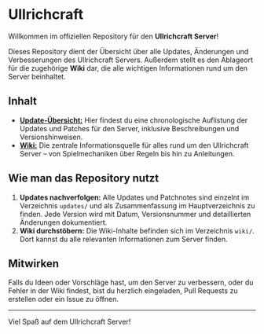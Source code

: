 # Ullrichcraft

Willkommen im offiziellen Repository für den **Ullrichcraft Server**!

Dieses Repository dient der Übersicht über alle Updates, Änderungen und Verbesserungen des Ullrichcraft Servers. Außerdem stellt es den Ablageort für die zugehörige **Wiki** dar, die alle wichtigen Informationen rund um den Server beinhaltet.

## Inhalt

- **[Update-Übersicht:](CHANGELOG.md)** Hier findest du eine chronologische Auflistung der Updates und Patches für den Server, inklusive Beschreibungen und Versionshinweisen.
- **[Wiki:](https://github.com/CptGummiball/Ullrichcraft/wiki)** Die zentrale Informationsquelle für alles rund um den Ullrichcraft Server – von Spielmechaniken über Regeln bis hin zu Anleitungen.

## Wie man das Repository nutzt

1. **Updates nachverfolgen:** Alle Updates und Patchnotes sind einzelnt im Verzeichnis `updates/` und als Zusammenfassung im Hauptverzeichnis zu finden. Jede Version wird mit Datum, Versionsnummer und detaillierten Änderungen dokumentiert.
2. **Wiki durchstöbern:** Die Wiki-Inhalte befinden sich im Verzeichnis `wiki/`. Dort kannst du alle relevanten Informationen zum Server finden.

## Mitwirken

Falls du Ideen oder Vorschläge hast, um den Server zu verbessern, oder du Fehler in der Wiki findest, bist du herzlich eingeladen, Pull Requests zu erstellen oder ein Issue zu öffnen.

---

Viel Spaß auf dem Ullrichcraft Server!
